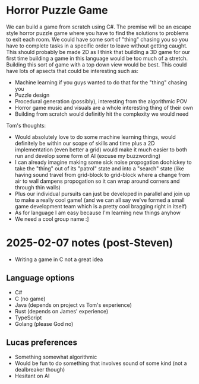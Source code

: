 # Horror Puzzle Game
We can build a game from scratch using C#. The premise will be an escape style horror puzzle game where you have to find the solutions to problems to exit each room. We could have some sort of "thing" chasing you so you have to complete tasks in a specific order to leave without getting caught. This should probably be made 2D as I think that building a 3D game for our first time building a game in this language would be too much of a stretch. Building this sort of game with a top down view would be best. This could have lots of apsects that could be interesting such as: 
- Machine learning if you guys wanted to do that for the "thing" chasing you
- Puzzle design 
- Procedural generation (possibly), interesting from the algorithmic POV
- Horror game music and visuals are a whole interesting thing of their own 
- Building from scratch would definitly hit the complexity we would need

Tom's thoughts:
- Would absolutely love to do some machine learning things, would definitely be within our scope of skills and time plus a 2D implementation (even better a grid) would make it much easier to both run and develop some form of AI (excuse my buzzwording)
- I can already imagine making some sick noise propogation doohickey to take the "thing" out of its "patrol" state and into a "search" state (like having sound travel from grid-block to grid-block where a change from air to wall dampens propogation so it can wrap around corners and through thin walls)
- Plus our individual pursuits can just be developed in parallel and join up to make a really cool game! (and we can all say we've formed a small game development team which is a pretty cool bragging right in itself)
- As for language I am easy because I'm learning new things anyhow
- We need a cool group name :]

# 2025-02-07 notes (post-Steven)
- Writing a game in C not a great idea

## Language options
- C#
- C (no game)
- Java (depends on project vs Tom's experience)
- Rust (depends on James' experience)
- TypeScript
- Golang (please God no)

## Lucas preferences
- Something somewhat algorithmic
- Would be fun to do something that involves sound of some kind (not a dealbreaker though)
- Hesitant on AI
